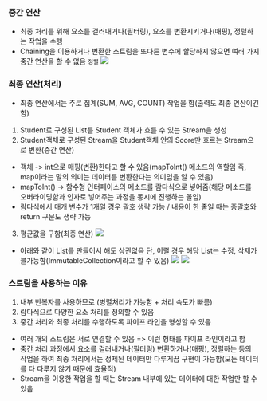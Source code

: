  ### 중간 연산
- 최종 처리를 위해 요소를 걸러내거나(필터링), 요소를 변환시키거나(매핑), 정렬하는 작업을 수행
- Chaining을 이용하거나 변환한 스트림을 또다른 변수에 할당하지 않으면 여러 가지 중간 연산을 할 수 없음
`정렬`
![](Pasted%20image%2020231024143450.png)
### 최종 연산(처리)
- 최종 연산에서는 주로 집계(SUM, AVG, COUNT) 작업을 함(출력도 최종 연산이긴 함)

1. Student로 구성된 List를 Student 객체가 흐를 수 있는 Stream을 생성
2. Student객체로 구성된 Stream을 Student객체 안의 Score만 흐르는 Stream으로 변환(중간 연산)
- 객체 -> int으로 매핑(변환)한다고 할 수 있음(mapToInt() 메소드의 역할임 즉, map이라는 말의 의미는 데이터를 변환한다는 의미임을 알 수 있음)
- mapToInt() -> 함수형 인터페이스의 메소드를 람다식으로 넣어줌(해당 메소드를 오버라이딩함과 인자로 넣어주는 과정을 동시에 진행하는 꼴임)
- 람다식에서 매개 변수가 1개일 경우 괄호 생략 가능 / 내용이 한 줄일 때는 중괄호와 return 구문도 생략 가능
3. 평균값을 구함(최종 연산)
![](Pasted%20image%2020231024005311.png)
- 아래와 같이 List를 만들어서 해도 상관없음 단, 이럴 경우 해당 List는 수정, 삭제가 불가능함(ImmutableCollection이라고 할 수 있음)
![](Pasted%20image%2020231024010032.png)
![](Pasted%20image%2020231021155532.png)
### 스트림을 사용하는 이유
1. 내부 반복자를 사용하므로 (병렬처리가 가능함 + 처리 속도가 빠름)
2. 람다식으로 다양한 요소 처리를 정의할 수 있음
3. 중간 처리와 최종 처리를 수행하도록 파이프 라인을 형성할 수 있음
- 여러 개의 스트림은 서로 연결할 수 있음 => 이런 형태를 파이프 라인이라고 함
- 중간 처리 과정에서 요소를 걸러내거나(필터링) 변환하거나(매핑), 정렬하는 등의 작업을 하여 최종 처리에서는 정제된 데이터만 다루게끔 구현이 가능함(모든 데이터를 다 다루지 않기 때문에 효율적)
- Stream을 이용한 작업을 할 때는 Stream 내부에 있는 데이터에 대한 작업만 할 수 있음
